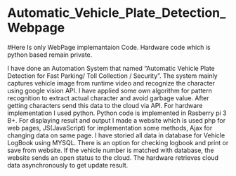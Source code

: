 # Automatic_Vehicle_Plate_Detection_Webpage
#Here Is only WebPage implemantaion Code. Hardware code which is python based remain private.

I have done an Automation System that named “Automatic Vehicle Plate Detection for Fast Parking/ Toll Collection / Security”. The system mainly captures vehicle image from runtime video and recognize the character using google vision API. I have applied some own algorithm for pattern recognition to extract actual character and avoid garbage value. After getting characters send this data to the cloud via API. For hardware implementation I used python. Python code is implemented in Rasberry pi 3 B+.
For displaying result and output I made a website which is used php for web pages, JS(JavaScript) for implementation some methods, Ajax for changing data on same page. I have storied all data in database for Vehicle LogBook using MYSQL. There is an option for checking logbook and print or save from website. If the vehicle number is matched with database, the website sends an open status to the cloud.
The hardware retrieves cloud data asynchronously to get update result.  
